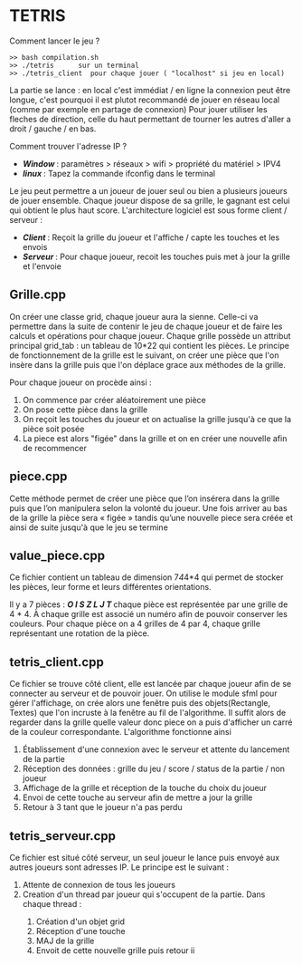 # TETRIS

Comment lancer le jeu ? 

	>> bash compilation.sh 
	>> ./tetris      sur un terminal
	>> ./tetris_client  pour chaque jouer ( "localhost" si jeu en local)

La partie se lance : en local c'est immédiat /  en ligne la connexion peut être longue, c'est pourquoi il est plutot recommandé de jouer en réseau local (comme par exemple en partage de connexion) 
Pour jouer utiliser les fleches de direction, celle du haut permettant de tourner les autres d'aller a droit / gauche / en bas.

Comment trouver l'adresse IP ? 
<ul>
	<li> <i> <b> Window </i> </b> : paramètres > réseaux > wifi > propriété du matériel > IPV4  </li>
 	<li> <i> <b> linux </i> </b>  : Tapez la commande ifconfig dans le terminal </li>
</ul>


Le jeu  peut permettre a un joueur de jouer seul ou bien a plusieurs joueurs de jouer ensemble. Chaque joueur dispose de sa grille, le gagnant est celui qui obtient le plus haut score. L'architecture logiciel est sous forme client / serveur  : 
<ul>
	<li> <i> <b> Client </i> </b> : Reçoit la grille du joueur et l'affiche / capte les touches et les envois  </li>
 	<li> <i> <b> Serveur </i> </b>  : Pour chaque joueur, recoit les touches puis met à jour la grille et l'envoie </li>
</ul>

## Grille.cpp

On créer une classe grid, chaque joueur aura la sienne. Celle-ci va permettre dans la suite de contenir le jeu de chaque joueur et de faire les calculs et opérations pour chaque joueur. Chaque grille possède un attribut principal grid_tab : un tableau de 10*22 qui contient les pièces. Le principe de fonctionnement de la grille est le suivant, on créer une pièce que l'on insère dans la grille puis que l'on déplace grace aux méthodes de la grille.

Pour chaque joueur on procède ainsi : 
<ol>
	<li>  On commence par créer aléatoirement une pièce </li>
	<li>  On pose cette pièce dans la grille </li>
	<li>  On reçoit les touches du joueur et on actualise la grille jusqu'à ce que la pièce soit posée </li>
	<li>  La piece est alors "figée" dans la grille et on en créer une nouvelle afin de recommencer </li>

</ol>


## piece.cpp

Cette méthode permet de créer une pièce que l’on insérera dans la grille puis que l’on manipulera selon la volonté du joueur. Une fois arriver au bas de la grille la pièce sera « figée » tandis qu’une nouvelle piece sera créée et ainsi de suite jusqu'à que le jeu se termine

 

## value_piece.cpp

Ce fichier contient un tableau de dimension 7*4*4*4 qui permet de stocker les pièces, leur forme et leurs différentes orientations.

Il y a 7 pièces : <i><b> O  I  S  Z  L  J  T </i></b> chaque pièce est représentée par une grille de 4 * 4. À chaque grille est associé un numéro afin de pouvoir conserver les couleurs. Pour chaque pièce on a 4 grilles de 4 par 4, chaque grille représentant une rotation de la pièce.


## tetris_client.cpp 

Ce fichier se trouve côté client, elle est lancée par chaque joueur afin de se connecter au serveur et de pouvoir jouer. On utilise le module sfml pour gérer l'affichage, on crée alors une fenêtre puis des objets(Rectangle, Textes) que l'on incruste à la fenêtre au fil de l'algorithme. Il suffit alors de regarder dans la grille quelle valeur donc piece on a puis d'afficher un carré de la couleur correspondante. L'algorithme fonctionne ainsi

<ol>
	<li> Établissement d'une connexion avec le serveur et attente du lancement de la partie  </li>
	<li> Réception des données : grille du jeu / score / status de la partie / non joueur </li>
	<li> Affichage de la grille et réception de la touche du choix du joueur </li>
	<li> Envoi de cette touche au serveur afin de mettre a jour la grille </li>
	<li> Retour à 3 tant que le joueur n'a pas perdu </li>
</ol>


## tetris_serveur.cpp 

Ce fichier est situé côté serveur, un seul joueur le lance puis envoyé aux autres joueurs sont adresses IP. Le principe est le suivant :

<ol>
	<li> Attente de connexion de tous les joueurs </li>
	<li> Creation d'un thread par joueur qui s'occupent de la partie. Dans chaque thread :  </li>
	<ol> 
		<li> Création d'un objet grid </li>
		<li> Réception d'une touche</li> 
		<li> MAJ de la grille </li>
		<li> Envoit de cette nouvelle grille puis retour ii </li>
	</ol>
</ol>
